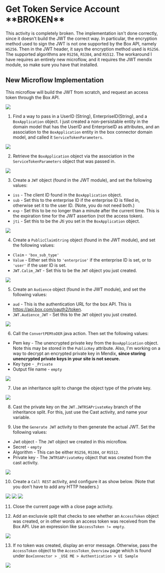 # Get Token Service Account \*\*BROKEN\*\*

This activity is completely broken. The implementation isn't done correctly, since it doesn't build the JWT the correct way. In particular, the encryption method used to sign the JWT is not one supported by the Box API, namely `HS256`. Then in the JWT header, it says the encryption method used is `RS256`. The supported algorithms are `RS256`, `RS384`, and `RS512`. The workaround I have requires an entirely new microflow, and it requires the JWT mendix module, so make sure you have that installed.

## New Microflow Implementation

This microflow will build the JWT from scratch, and request an access token through the Box API.

![](../../res/authentication/get-token-service-account/microflow.png)

1) Find a way to pass in a UserID (String), EnterpriseID(String), and a `BoxApplication` object. I just created a non-persistable entity in the domain model that has the UserID and EnterpriseID as attributes, and an association to the `BoxApplication` entity in the box connector domain model, and called it `ServiceTokenParameters`.

![](../../res/authentication/get-token-service-account/01-entity.png)

2) Retrieve the `BoxApplication` object via the association in the `ServiceTokenParameters` object that was passed in.

![](../../res/authentication/get-token-service-account/02-retrieve-object.png)

3) Create a `JWT` object (found in the JWT module), and set the following values:
  * `iss` - The client ID found in the `BoxApplication` object.
  * `sub` - Set this to the enterprise ID if the enterprise ID is filled in, otherwise set it to the user ID. (Note, you do not need both.)
  * `exp` - Set this to be no longer than a minute after the current time. This is the expiration time for the JWT assertion (not the access token).
  * `jti` - Set this to be the Jti you set in the `BoxApplication` object.

![](../../res/authentication/get-token-service-account/03-create-object.png)

4) Create a `PublicClaimString` object (found in the JWT module), and set the following values:
  * `Claim` - `'box_sub_type'`
  * `Value` - Either set this to `'enterprise'` if the enterprise ID is set, or to `'user'` if the user ID is set.
  * `JWT.Calim_JWT` - Set this to be the `JWT` object you just created.

![](../../res/authentication/get-token-service-account/04-create-object.png)

5) Create an `Audience` object (found in the JWT module), and set the following values:
  * `aud` - This is the authentication URL for the box API. This is https://api.box.com/oauth2/token.
  * `JWT.Audience_JWT` - Set this to the `JWT` object you just created.

![](../../res/authentication/get-token-service-account/05-create-object.png)

6) Call the `ConvertPEMtoDER` java action. Then set the following values:
  * Pem key - The unencrypted private key from the `BoxApplication` object. Note this may be stored in the `PublicKey` attribute. Also, I'm working on a way to decrypt an encrypted private key in Mendix, **since storing unencrypted private keys in your site is not secure.**
  * Key type - `_Private`
  * Output file name - `empty`

![](../../res/authentication/get-token-service-account/06-java-action.png)

7) Use an inheritance split to change the object type of the private key.

![](../../res/authentication/get-token-service-account/07-inheritance-split.png)

8) Cast the private key on the `JWT.JWTRSAPrivateKey` branch of the inheritance split. For this, just use the Cast activity, and name your variable.

9) Use the `Generate JWT` activity to then generate the actual JWT. Set the following values:
  * Jwt object - The `JWT` object we created in this microflow.
  * Secret - `empty`
  * Algorithm - This can be either `RS256`, `RS384`, or `RS512`.
  * Private key - The `JWTRSAPrivateKey` object that was created from the cast activity.

![](../../res/authentication/get-token-service-account/09-generate-jwt.png)

10) Create a `Call REST` activity, and configure it as show below. (Note that you don't have to add any HTTP headers.)

![](../../res/authentication/get-token-service-account/10-post-general.png)
![](../../res/authentication/get-token-service-account/10-post-request.png)
![](../../res/authentication/get-token-service-account/10-post-response.png)

11) Close the current page with a close page activity.

12) Add an exclusvie split that checks to see whether an `AccessToken` object was created, or in other words an access token was received from the Box API. Use an expression like `$AccessToken != empty`.

![](../../res/authentication/get-token-service-account/12-exclusive-split.png)

13) If no token was created, display an error message. Otherwise, pass the `AccessToken` object to the `AccessToken_Overview` page which is found under `BoxConnector > _USE ME > Authentication > UI Sample`

![](../../res/authentication/get-token-service-account/13-show-page.png)